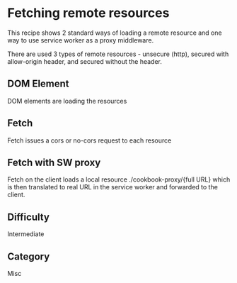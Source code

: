 # Fetching remote resources

This recipe shows 2 standard ways of loading a remote resource and one way to use service worker as a proxy middleware.

There are used 3 types of remote resources - unsecure (http), secured with allow-origin header, and secured without the header.

## DOM Element
DOM elements are loading the resources

## Fetch
Fetch issues a cors or no-cors request to each resource

## Fetch with SW proxy
Fetch on the client loads a local resource ./cookbook-proxy/{full URL} which is then translated to real URL in the service worker and forwarded to the client.

## Difficulty
Intermediate

## Category
Misc
